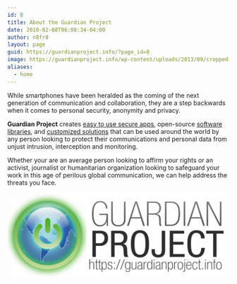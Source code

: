 ```yaml
---
id: 8
title: About the Guardian Project
date: 2010-02-08T06:08:34-04:00
author: n8fr8
layout: page
guid: https://guardianproject.info/?page_id=8
image: https://guardianproject.info/wp-content/uploads/2013/09/cropped-GP_logo+txt_hires_black_on_trans.png
aliases:
  - home
---
```


While smartphones have been heralded as the coming of the next generation of communication and collaboration, they are a step backwards when it comes to personal security, anonymity and privacy.

**Guardian Project** creates [easy to use secure apps](apps), open-source [software libraries](code), and [customized solutions](contact) that can be used around the world by any person looking to protect their communications and personal data from unjust intrusion, interception and monitoring.

Whether your are an average person looking to affirm your rights or an activist, journalist or humanitarian organization looking to safeguard your work in this age of perilous global communication, we can help address the threats you face.

<img src="GP_Logo_with_text.png"/>
